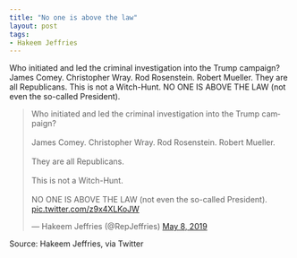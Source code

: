 ```yaml
---
title: "No one is above the law"
layout: post
tags:
- Hakeem Jeffries
---
```


Who initiated and led the criminal investigation into the Trump campaign? James Comey. Christopher Wray. Rod Rosenstein. Robert Mueller. They are all Republicans. This is not a Witch-Hunt. NO ONE IS ABOVE THE LAW (not even the so-called President).

<blockquote class="twitter-tweet"><p lang="en" dir="ltr">Who initiated and led the criminal investigation into the Trump campaign?<br><br>James Comey. Christopher Wray. Rod Rosenstein. Robert Mueller.<br><br>They are all Republicans.<br><br>This is not a Witch-Hunt.<br><br>NO ONE IS ABOVE THE LAW (not even the so-called President). <a href="https://t.co/z9x4XLKoJW">pic.twitter.com/z9x4XLKoJW</a></p>&mdash; Hakeem Jeffries (@RepJeffries) <a href="https://twitter.com/RepJeffries/status/1126179012294991883?ref_src=twsrc%5Etfw">May 8, 2019</a></blockquote> <script async src="https://platform.twitter.com/widgets.js" charset="utf-8"></script>

Source: Hakeem Jeffries, via Twitter
